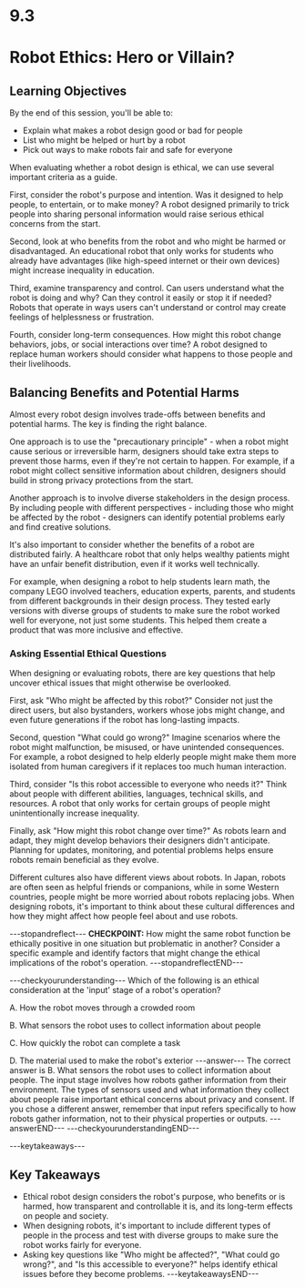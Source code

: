 # 9.3

# Robot Ethics: Hero or Villain?

## Learning Objectives

By the end of this session, you'll be able to:
- Explain what makes a robot design good or bad for people
- List who might be helped or hurt by a robot
- Pick out ways to make robots fair and safe for everyone

When evaluating whether a robot design is ethical, we can use several important criteria as a guide.

First, consider the robot's purpose and intention. Was it designed to help people, to entertain, or to make money? A robot designed primarily to trick people into sharing personal information would raise serious ethical concerns from the start.

Second, look at who benefits from the robot and who might be harmed or disadvantaged. An educational robot that only works for students who already have advantages (like high-speed internet or their own devices) might increase inequality in education.

Third, examine transparency and control. Can users understand what the robot is doing and why? Can they control it easily or stop it if needed? Robots that operate in ways users can't understand or control may create feelings of helplessness or frustration.

Fourth, consider long-term consequences. How might this robot change behaviors, jobs, or social interactions over time? A robot designed to replace human workers should consider what happens to those people and their livelihoods.

## Balancing Benefits and Potential Harms

Almost every robot design involves trade-offs between benefits and potential harms. The key is finding the right balance.

One approach is to use the "precautionary principle" - when a robot might cause serious or irreversible harm, designers should take extra steps to prevent those harms, even if they're not certain to happen. For example, if a robot might collect sensitive information about children, designers should build in strong privacy protections from the start.

Another approach is to involve diverse stakeholders in the design process. By including people with different perspectives - including those who might be affected by the robot - designers can identify potential problems early and find creative solutions.

It's also important to consider whether the benefits of a robot are distributed fairly. A healthcare robot that only helps wealthy patients might have an unfair benefit distribution, even if it works well technically.

For example, when designing a robot to help students learn math, the company LEGO involved teachers, education experts, parents, and students from different backgrounds in their design process. They tested early versions with diverse groups of students to make sure the robot worked well for everyone, not just some students. This helped them create a product that was more inclusive and effective.

### Asking Essential Ethical Questions

When designing or evaluating robots, there are key questions that help uncover ethical issues that might otherwise be overlooked.

First, ask "Who might be affected by this robot?" Consider not just the direct users, but also bystanders, workers whose jobs might change, and even future generations if the robot has long-lasting impacts.

Second, question "What could go wrong?" Imagine scenarios where the robot might malfunction, be misused, or have unintended consequences. For example, a robot designed to help elderly people might make them more isolated from human caregivers if it replaces too much human interaction.

Third, consider "Is this robot accessible to everyone who needs it?" Think about people with different abilities, languages, technical skills, and resources. A robot that only works for certain groups of people might unintentionally increase inequality.

Finally, ask "How might this robot change over time?" As robots learn and adapt, they might develop behaviors their designers didn't anticipate. Planning for updates, monitoring, and potential problems helps ensure robots remain beneficial as they evolve.

Different cultures also have different views about robots. In Japan, robots are often seen as helpful friends or companions, while in some Western countries, people might be more worried about robots replacing jobs. When designing robots, it's important to think about these cultural differences and how they might affect how people feel about and use robots.

---stopandreflect---
**CHECKPOINT:** How might the same robot function be ethically positive in one situation but problematic in another? Consider a specific example and identify factors that might change the ethical implications of the robot's operation.
---stopandreflectEND---

---checkyourunderstanding---
Which of the following is an ethical consideration at the 'input' stage of a robot's operation?

A. How the robot moves through a crowded room

B. What sensors the robot uses to collect information about people

C. How quickly the robot can complete a task

D. The material used to make the robot's exterior
---answer---
The correct answer is B. What sensors the robot uses to collect information about people. The input stage involves how robots gather information from their environment. The types of sensors used and what information they collect about people raise important ethical concerns about privacy and consent. If you chose a different answer, remember that input refers specifically to how robots gather information, not to their physical properties or outputs.
---answerEND---
---checkyourunderstandingEND---

---keytakeaways---
## Key Takeaways
- Ethical robot design considers the robot's purpose, who benefits or is harmed, how transparent and controllable it is, and its long-term effects on people and society.
- When designing robots, it's important to include different types of people in the process and test with diverse groups to make sure the robot works fairly for everyone.
- Asking key questions like "Who might be affected?", "What could go wrong?", and "Is this accessible to everyone?" helps identify ethical issues before they become problems.
---keytakeawaysEND---